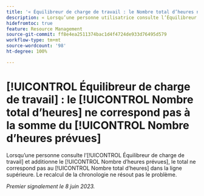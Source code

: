 ```yaml
---
title: '« Équilibreur de charge de travail : le Nombre total d’heures ne correspond pas à la somme du Nombre d’heures prévues ».'
description: « Lorsqu’une personne utilisatrice consulte l’Équilibreur de charge de travail et additionne le Nombre d’heures prévues, le total ne correspond pas au Nombre total d’heures dans la ligne supérieure. Le recalcul de la chronologie ne résout pas le problème. »
hidefromtoc: true
feature: Resource Management
source-git-commit: ff8e4ea2511374bac1d4f4724de933d76495d579
workflow-type: tm+mt
source-wordcount: '98'
ht-degree: 100%

---
```



# [!UICONTROL Équilibreur de charge de travail] : le [!UICONTROL Nombre total d’heures] ne correspond pas à la somme du [!UICONTROL Nombre d’heures prévues]

Lorsqu’une personne consulte l’[!UICONTROL Équilibreur de charge de travail] et additionne le [!UICONTROL Nombre d’heures prévues], le total ne correspond pas au [!UICONTROL Nombre total d’heures] dans la ligne supérieure. Le recalcul de la chronologie ne résout pas le problème.

_Premier signalement le 8 juin 2023._

